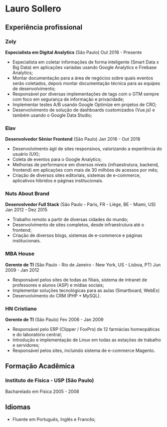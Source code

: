 # Lauro Sollero

## Experiência profissional

### Zoly

**Especialista em Digital Analytics** (São Paulo) Out 2018 - Presente

- Especialista em coletar informações de forma inteligente (Smart Data x Big Data) em aplicações variadas usando Google Analytics e Firebase Analytics;
- Montar documentação para a área de negócios sobre quais eventos serão coletados, depois montar documentação técnica para as equipes de desenvolvimento;
- Responsável por diversas implementações de tags com o GTM sempre com foco em segurança de informação e privacidade;
- Implementar testes A/B usando Google Optimize em projetos de CRO;
- Desenvolvimento de solução de dashboards customizados (Vue.js) e também  usando o Google Data Studio;

### Elav

**Desenvolvedor Sênior Frontend** (São Paulo)
Jan 2016 - Out 2018

- Desenvolvimento ágil de sites responsivos, valorizando a experiência do usuário (UX);
- Coleta de eventos para o Google Analytics;
- Melhorias de performance em diversos níveis (infraestrutura, backend, frontend) em aplicações com mais de 30 milhões de acessos por mês;
- Criação de diversos sites editoriais, sistemas de e-commerce, aplicativos híbridos e páginas institucionais.

### Nuts About Brand

**Desenvolvedor Full Stack** (São Paulo - Paris, FR - Liège, BE - Miami, US)
Jan 2012 - Dez 2015
- Trabalho remoto a partir de diversas cidades do mundo;
- Desenvolvimento de sites completos, desde infraestrutura até o frontend;
- Criação de diversos blogs, sistemas de e-commerce e páginas institucionais.

### MBA House

**Gerente de TI** (São Paulo - Rio de Janeiro - New York, US - Lisboa, PT)
Jun 2009 - Jan 2012
- Responsável pelos sites de todas as filiais, sistema de intranet de professores e alunos (ASP) e mídias sociais;
- Implementar soluções tecnológicas para as aulas (Smartboard, WebEx)
- Desenvolvimento do CRM (PHP + MySQL).

### HN Cristiano

**Gerente de TI** (São Paulo)
Fev 2006 - Jan 2009
- Responsável pelo ERP (Clipper / FoxPro) de 12 farmácias homeopáticas e do laboratório central;
- Introdução e implementação de Linux em todas as estações de trabalho e servidores;
- Responsável pelos sites, incluindo sistema de e-commerce Magento.

## Formação Acadêmica

### Instituto de Física - USP (São Paulo)
Bacharelado em Física 2005 - 2008

## Idiomas
- Fluente em Português, Inglês e Francês;

